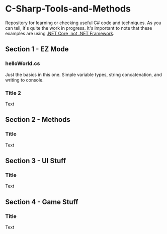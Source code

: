 # C-Sharp-Tools-and-Methods
Repository for learning or checking useful C# code and techniques. As you can tell, it's quite the work in progress.
It's important to note that these examples are using [.NET Core, not .NET Framework](https://stackify.com/net-core-vs-net-framework/).

## Section 1 - EZ Mode
### helloWorld.cs
Just the basics in this one. Simple variable types, string concatenation, and writing to console.

### Title 2
Text

## Section 2 - Methods
### Title
Text

## Section 3 - UI Stuff
### Title
Text

## Section 4 - Game Stuff
### Title
Text
